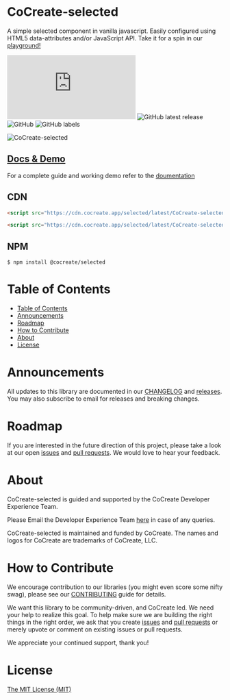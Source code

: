 # CoCreate-selected

A simple selected component in vanilla javascript. Easily configured using HTML5 data-attributes and/or JavaScript API. Take it for a spin in our [playground!](https://cocreate.app/docs/selected)

![GitHub file size in bytes](https://img.shields.io/github/size/CoCreate-app/CoCreate-selected/dist/CoCreate-selected.min.js?label=minified%20size&style=for-the-badge)
![GitHub latest release](https://img.shields.io/github/v/release/CoCreate-app/CoCreate-selected?style=for-the-badge)
![GitHub](https://img.shields.io/github/license/CoCreate-app/CoCreate-selected?style=for-the-badge)
![GitHub labels](https://img.shields.io/github/labels/CoCreate-app/CoCreate-selected/help%20wanted?style=for-the-badge)

![CoCreate-selected](https://cdn.cocreate.app/docs/CoCreate-selected.gif)

## [Docs & Demo](https://cocreate.app/docs/selected)

For a complete guide and working demo refer to the [doumentation](https://cocreate.app/docs/selected)

## CDN

```html
<script src="https://cdn.cocreate.app/selected/latest/CoCreate-selected.min.js"></script>
```

```html
<script src="https://cdn.cocreate.app/selected/latest/CoCreate-selected.min.css"></script>
```

## NPM

```shell
$ npm install @cocreate/selected
```

# Table of Contents

- [Table of Contents](#table-of-contents)
- [Announcements](#announcements)
- [Roadmap](#roadmap)
- [How to Contribute](#how-to-contribute)
- [About](#about)
- [License](#license)

<a name="announcements"></a>

# Announcements

All updates to this library are documented in our [CHANGELOG](https://github.com/CoCreate-app/CoCreate-selected/blob/master/CHANGELOG.md) and [releases](https://github.com/CoCreate-app/CoCreate-selected/releases). You may also subscribe to email for releases and breaking changes.

<a name="roadmap"></a>

# Roadmap

If you are interested in the future direction of this project, please take a look at our open [issues](https://github.com/CoCreate-app/CoCreate-selected/issues) and [pull requests](https://github.com/CoCreate-app/CoCreate-selected/pulls). We would love to hear your feedback.

<a name="about"></a>

# About

CoCreate-selected is guided and supported by the CoCreate Developer Experience Team.

Please Email the Developer Experience Team [here](mailto:develop@cocreate.app) in case of any queries.

CoCreate-selected is maintained and funded by CoCreate. The names and logos for CoCreate are trademarks of CoCreate, LLC.

<a name="contribute"></a>

# How to Contribute

We encourage contribution to our libraries (you might even score some nifty swag), please see our [CONTRIBUTING](https://github.com/CoCreate-app/CoCreate-selected/blob/master/CONTRIBUTING.md) guide for details.

We want this library to be community-driven, and CoCreate led. We need your help to realize this goal. To help make sure we are building the right things in the right order, we ask that you create [issues](https://github.com/CoCreate-app/CoCreate-selected/issues) and [pull requests](https://github.com/CoCreate-app/CoCreate-selected/pulls) or merely upvote or comment on existing issues or pull requests.

We appreciate your continued support, thank you!

# License

[The MIT License (MIT)](https://github.com/CoCreate-app/CoCreate-selected/blob/master/LICENSE)
